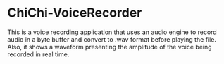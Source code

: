 # ChiChi-VoiceRecorder



This is a voice recording application that uses an audio engine to record audio in a byte buffer and convert to .wav format before playing the file. Also, it shows a waveform presenting the amplitude of the voice being recorded in real time.



